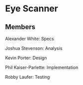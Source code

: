 # Eye Scanner

## Members

Alexander White: Specs

Joshua Stevenson: Analysis 

Kevin Porter: Design

Phil Kaiser-Parlette: Implementation

Robby Laufer: Testing
